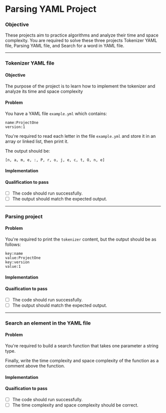 # Parsing YAML Project
### Objective
These projects aim to practice algorithms and analyze their time and space complexity.
You are required to solve these three projects Tokenizer YAML file, Parsing YAML file, and Search for a word in YAML file. 
<hr>

### Tokenizer YAML file 
#### Objective 
The purpose of the project is to learn how to implement the tokenizer and analyze its time and space complexity

#### Problem
You have a YAML file `example.yml` which contains: 
```
name:ProjectOne
version:1
```
You're required to read each letter in the file `example.yml` and store it in an array or linked list, then print it. 

The output should be: 
```
[n, a, m, e, :, P, r, o, j, e, c, t, O, n, e]
```

#### Implementation
<!-- 1- Import the `java.nio.file.Path` and `java.nio.file.Files` to read a YAML file -->


#### Qualification to pass
 - [ ] The code should run successfully.
 - [ ] The output should match the expected output.

<hr>

### Parsing project
#### Problem
You're required to print the `tokenizer` content, but the output should be as follows:
```
key:name
value:ProjectOne
key:version
value:1
```

#### Implementation

#### Quaification to pass
 - [ ] The code should run successfully.
 - [ ] The output should match the expected output.

<hr>

### Search an element in the YAML file

#### Problem
You're required to build a search function that takes one parameter a string type. 

Finally, write the time complexity and space complexity of the function as a comment above the function. 

#### Implementation

#### Quaification to pass
 - [ ] The code should run successfully.
 - [ ] The time complexity and space complexity should be correct.
